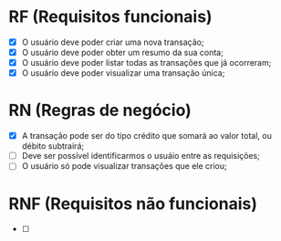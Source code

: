 # RF (Requisitos funcionais)
- [x] O usuário deve poder criar uma nova transação;
- [x] O usuário deve poder obter um resumo da sua conta;
- [x] O usuário deve poder listar todas as transações que já ocorreram;
- [x] O usuário deve poder visualizar uma transação única;

# RN (Regras de negócio)
- [x] A transação pode ser do tipo crédito que somará ao valor total, ou débito subtrairá;
- [ ] Deve ser possível identificarmos o usuáio entre as requisições;
- [ ] O usuário só pode visualizar transações que ele criou;

# RNF (Requisitos não funcionais)
- [ ] 
